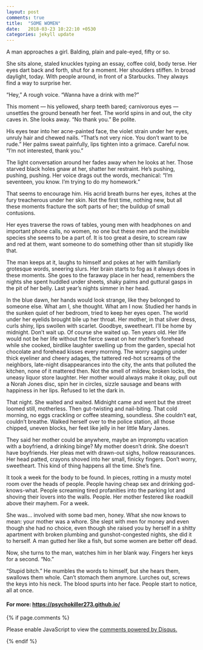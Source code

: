 ```yaml
---
layout: post
comments: true
title:  "SOME WOMEN"
date:   2018-03-23 10:22:10 +0530
categories: jekyll update
---
```


A man approaches a girl. Balding, plain and pale-eyed, fifty or so.

She sits alone, staled knuckles typing an essay, coffee cold, body terse. Her eyes dart back and forth, shut for a moment. Her shoulders stiffen. In broad daylight, today. With people around, in front of a Starbucks. They always find a way to surprise her.

“Hey,” A rough voice. “Wanna have a drink with me?”

This moment — his yellowed, sharp teeth bared; carnivorous eyes — unsettles the ground beneath her feet. The world spins in and out, the city caves in. She looks away.
“No thank you.” Be polite.

His eyes tear into her acne-painted face, the violet strain under her eyes, unruly hair and chewed nails. “That’s not very nice. You don’t want to be rude.”
Her palms sweat painfully, lips tighten into a grimace. Careful now.
“I’m not interested, thank you.”

The light conversation around her fades away when he looks at her. Those starved black holes gnaw at her, shatter her restraint. He’s pushing, pushing, pushing. Her voice drags out the words, mechanical: “I’m seventeen, you know. I’m trying to do my homework.”

That seems to encourage him. His acrid breath burns her eyes, itches at the fury treacherous under her skin. Not the first time, nothing new, but all these moments fracture the soft parts of her; the buildup of small contusions.

Her eyes traverse the rows of tables, young men with headphones on and important phone calls, no women, no one but these men and the invisible species she seems to be a part of. It is too great a desire, to scream raw and red at them, want someone to do something other than sit stupidly like that.

The man keeps at it, laughs to himself and pokes at her with familiarly grotesque words, sneering slurs. Her brain starts to fog as it always does in these moments. She goes to the faraway place in her head, remembers the nights she spent huddled under sheets, shaky palms and guttural gasps in the pit of her belly. Last year’s nights simmer in her head.

In the blue dawn, her hands would look strange, like they belonged to someone else. What am I, she thought. What am I now. Studied her hands in the sunken quiet of her bedroom, tried to keep her eyes open. The world under her eyelids brought bile up her throat. Her mother, in that silver dress, curls shiny, lips swollen with scarlet. Goodbye, sweetheart. I’ll be home by midnight. Don’t wait up. Of course she waited up. Ten years old. Her life would not be her life without the fierce sweat on her mother’s forehead while she cooked, birdlike laughter swelling up from the garden, special hot chocolate and forehead kisses every morning. The worry sagging under thick eyeliner and cheery adages, the tattered red-hot screams of the neighbors, late-night disappearances into the city, the ants that polluted the kitchen, none of it mattered then. Not the smell of mildew, broken locks, the uneasy liquor store laughter. Her mother would always make it okay, pull out a Norah Jones disc, spin her in circles, sizzle sausage and beans with happiness in her lips. Refused to let the dark in.

That night. She waited and waited. Midnight came and went but the street loomed still, motherless. Then gut-twisting and nail-biting. That cold morning, no eggs crackling or coffee steaming, soundless. She couldn’t eat, couldn’t breathe. Walked herself over to the police station, all those chipped, uneven blocks, her feet like jelly in her little Mary Janes.

They said her mother could be anywhere, maybe an impromptu vacation with a boyfriend, a drinking binge? My mother doesn’t drink. She doesn’t have boyfriends. Her pleas met with drawn-out sighs, hollow reassurances. Her head patted, crayons shoved into her small, finicky fingers. Don’t worry, sweetheart. This kind of thing happens all the time. She’s fine.

It took a week for the body to be found. In pieces, rotting in a musty motel room over the heads of people. People having cheap sex and drinking god-knows-what. People screaming tired profanities into the parking lot and shoving their lovers into the walls. People. Her mother festered like roadkill above their mayhem. For a week.

She was… involved with some bad men, honey. What she now knows to mean: your mother was a whore. She slept with men for money and even though she had no choice, even though she raised you by herself in a shitty apartment with broken plumbing and gunshot-congested nights, she did it to herself. A man gutted her like a fish, but some women are better off dead.

Now, she turns to the man, watches him in her blank way. Fingers her keys for a second.
“No.”

“Stupid bitch.” He mumbles the words to himself, but she hears them, swallows them whole. Can’t stomach them anymore. Lurches out, screws the keys into his neck. The blood spurts into her face. People start to notice, all at once.



#### For more: https://psychokiller273.github.io/


{% if page.comments %}
<div id="disqus_thread"></div>
<script>

/**
*  RECOMMENDED CONFIGURATION VARIABLES: EDIT AND UNCOMMENT THE SECTION BELOW TO INSERT DYNAMIC VALUES FROM YOUR PLATFORM OR CMS.
*  LEARN WHY DEFINING THESE VARIABLES IS IMPORTANT: https://disqus.com/admin/universalcode/#configuration-variables*/
/*
var disqus_config = function () {
this.page.url = PAGE_URL;  // Replace PAGE_URL with your page's canonical URL variable
this.page.identifier = PAGE_IDENTIFIER; // Replace PAGE_IDENTIFIER with your page's unique identifier variable
};
*/
(function() { // DON'T EDIT BELOW THIS LINE
var d = document, s = d.createElement('script');
s.src = 'https://psychokiller273-github-io.disqus.com/embed.js';
s.setAttribute('data-timestamp', +new Date());
(d.head || d.body).appendChild(s);
})();
</script>
<noscript>Please enable JavaScript to view the <a href="https://disqus.com/?ref_noscript">comments powered by Disqus.</a></noscript>

{% endif %}
